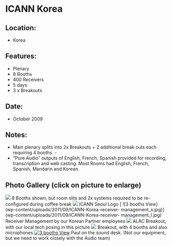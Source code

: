 ICANN Korea
===========

## Location:
 - Korea

## Features:
 - Plenary
 - 8 Booths
 - 400 Receivers
 - 5 days
 - 3 x Breakouts

## Date:
 - October 2009

## Notes:
 - Main plenary splits into 2x Breakouts + 2 additional break outs each requiring 4 booths. - 
 - &ldquo;Pure Audio&rdquo; outputs of English, French, Spanish provided for recording, transcription and web casting. Most Rooms had English, French, Spanish, Mandarin and Korean.

## Photo Gallery (click on picture to enlarge)
[ ![ ](wp-content/uploads/2011/09/ICANN-Korea-8booths_s.jpg)](wp-content/uploads/2011/09/ICANN-Korea-8booths_l.jpg) 8 Booths shown, but room slits and 2x systems required to be re-configured during coffee break
[ ![  ](wp-content/uploads/2011/09/ICANN-Korea-logo_s.jpg)](wp-content/uploads/2011/09/ICANN-Korea-logo_l.jpg) ICANN Seoul Logo
[ ![3 booths View](wp-content/uploads/2011/09/ICANN-Korea-receiver- management_s.jpg)](wp-content/uploads/2011/09/ICANN-Korea-receiver- management_l.jpg) Receiver Management by our Korean Partner employees
[ ![ ](wp-content/uploads/2011/09/ICANN-Korea-ALAC-breakout_s.jpg)](wp-content/uploads/2011/09/ICANN-Korea-ALAC-breakout_l.jpg) ALAC Breakout, with our local tech posing in this picture
[ ![  ](wp-content/uploads/2011/09/ICANN-Korea-breakout_s.jpg)](wp-content/uploads/2011/09/ICANN-Korea-breakout_l.jpg) Breakout, with 4 booths and also microphones
[ ![3 booths View](wp-content/uploads/2011/09/ICANN-Korea-audio-desk_s.jpg )](wp-content/uploads/2011/09/ICANN-Korea-audio-desk_l.jpg) Paul on the sound desk. (Not our equipment, but we need to work closely with the Audio team)
